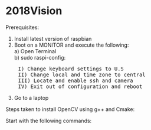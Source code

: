 # 2018Vision

Prerequisites:
1) Install latest version of raspbian
2) Boot on a MONITOR and execute the following:<br />
	a) Open Terminal<br />
	b) sudo raspi-config:<br />
<pre>    I) Change keyboard settings to U.S
    II) Change local and time zone to central
    III) Locate and enable ssh and camera
    IV) Exit out of configuration and reboot</pre> 
3) Go to a laptop

Steps taken to install OpenCV using g++ and Cmake:

Start with the following commands:
